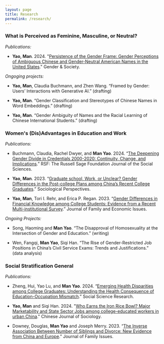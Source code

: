 ```yaml
---
layout: page
title: Research
permalink: /research/
---
```

### What is Perceived as Feminine, Masculine, or Neutral?

*Publications:*

* **Yao, Man**. 2024. "[Persistence of the Gender Frame: Gender Perceptions of Ambiguous Chinese and Gender-Neutral American Names in the United States](https://journals.sagepub.com/doi/10.1177/08912432241289956)." Gender & Society.

*Ongoging projects:* 

* **Yao, Man**, Claudia Buchmann, and Zhen Wang. “Framed by Gender: Users’ Interactions with Generative AI.” (drafting)

* **Yao, Man**. “Gender Classification and Stereotypes of Chinese Names in Word Embeddings.” (drafting)

* **Yao, Man**. “Gender Ambiguity of Names and the Racial Learning of Chinese International Students.” (drafting)

### Women's (Dis)Advantages in Education and Work

*Publications:*

* Buchmann, Claudia, Rachel Dwyer, and **Man Yao**. 2024. “[The Deepening Gender Divide in Credentials 2000-2020: Continuity, Change, and Implications](https://doi.org/10.7758/RSF.2025.11.1.08).” RSF: The Russell Sage Foundation Journal of the Social Sciences.

* **Yao, Man**. 2023. “[Graduate school, Work, or Unclear? Gender Differences in the Post-college Plans among China’s Recent College Graduates](https://doi.org/10.1177/07311214221124536).” Sociological Perspectives.

* **Yao, Man**, Tori I. Rehr, and Erica P. Regan. 2023. “[Gender Differences in Financial Knowledge among College Students: Evidence from a Recent Multi-institutional Survey](https://doi.org/10.1007/s10834-022-09860-1).” Journal of Family and Economic Issues.

*Ongoing Projects:*

* Song, Haoming and **Man Yao**. “The Disapproval of Homosexuality at the Intersection of Gender and Education.” (writing)

* Wen, Fangqi, **Man Yao**, Siqi Han. “The Rise of Gender-Restricted Job Positions in China’s Civil Service Exams: Trends and Justifications.” (data analysis)


### Social Stratification General

*Publications:*

* Zheng, Hui, Yao Lu, and **Man Yao**. 2024. “[Emerging Health Disparities among College Graduates: Understanding the Health Consequence of Education-Occupation Mismatch](https://www.sciencedirect.com/science/article/abs/pii/S0049089X24000371).” Social Science Research.
  
* **Yao, Man** and Siqi Han. 2024. "[Who Earns the Iron Rice Bowl? Major Marketability and State Sector Jobs among college-educated workers in urban China](https://journals.sagepub.com/doi/abs/10.1177/2057150X241237629)." Chinese Journal of Sociology.

* Downey, Douglas, **Man Yao** and Joseph Merry. 2023. “[The Inverse Association Between Number of Siblings and Divorce: New Evidence from China and Europe](https://journals.sagepub.com/doi/10.1177/0192513X231162977).” Journal of Family Issues.


